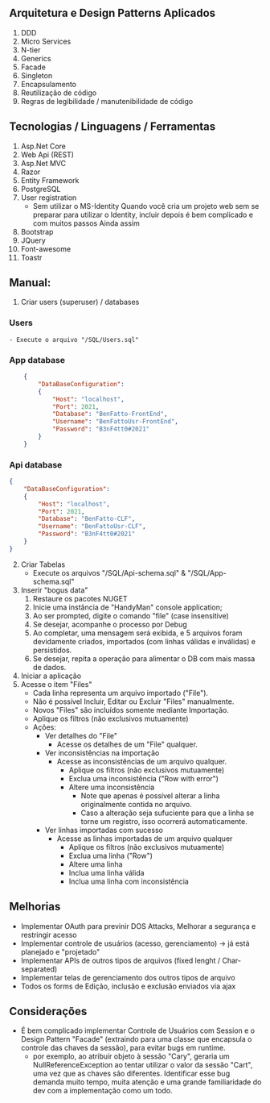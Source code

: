 ## Arquitetura e Design Patterns Aplicados
1. DDD
2. Micro Services
3. N-tier
4. Generics
5. Facade
6. Singleton
7. Encapsulamento
8. Reutilização de código
9. Regras de legibilidade / manutenibilidade de código

## Tecnologias / Linguagens / Ferramentas
1. Asp.Net Core
2. Web Api (REST)
3. Asp.Net MVC
4. Razor
5. Entity Framework
6. PostgreSQL
7. User registration 
    - Sem utilizar o MS-Identity 
        Quando você cria um projeto web sem se preparar para utilizar o Identity, incluir depois é bem complicado e com muitos passos
        Ainda assim
8. Bootstrap
9. JQuery
10. Font-awesome
11. Toastr

## Manual:
1. Criar users (superuser) / databases 

### Users
    - Execute o arquivo "/SQL/Users.sql"

### App database
```json
    {
        "DataBaseConfiguration": 
        {
            "Host": "localhost",
            "Port": 2021,
            "Database": "BenFatto-FrontEnd",
            "Username": "BenFattoUsr-FrontEnd",
            "Password": "B3nF4tt0#2021"
        }
    }
```
### Api database
```json
{
    "DataBaseConfiguration": 
    {
        "Host": "localhost",
        "Port": 2021,
        "Database": "BenFatto-CLF",
        "Username": "BenFattoUsr-CLF",
        "Password": "B3nF4tt0#2021"
    }
}
```
2. Criar Tabelas
    - Execute os arquivos "/SQL/Api-schema.sql" & "/SQL/App-schema.sql"
3. Inserir "bogus data"
    1. Restaure os pacotes NUGET
    2. Inicie uma instância de "HandyMan" console application;
    3. Ao ser prompted, digite o comando "file" (case insensitive)
    4. Se desejar, acompanhe o processo por Debug
    5. Ao completar, uma mensagem será exibida, e 5 arquivos foram devidamente criados, importados (com linhas válidas e inválidas) e persistidos.
    6. Se desejar, repita a operação para alimentar o DB com mais massa de dados.
4. Iniciar a aplicação
5. Acesse o item "Files"
    - Cada linha representa um arquivo importado ("File").
    - Não é possível  Incluir, Editar ou Excluir "Files" manualmente. 
    - Novos "Files" são incluídos somente mediante Importação.
    - Aplique os filtros (não exclusivos mutuamente)
    - Ações:
        - Ver detalhes do "File"
            - Acesse os detalhes de um "File" qualquer.
        - Ver inconsistências na importação
            - Acesse as inconsistências de um arquivo qualquer.
                - Aplique os filtros (não exclusivos mutuamente)
                - Exclua uma inconsistência ("Row with error")
                - Altere uma inconsistência
                    - Note que apenas é possível alterar a linha originalmente contida no arquivo.
                    - Caso a alteração seja sufuciente para que a linha se torne um registro, isso ocorrerá automaticamente.
        - Ver linhas importadas com sucesso
            - Acesse as linhas importadas de um arquivo qualquer
                - Aplique os filtros (não exclusivos mutuamente)
                - Exclua uma linha ("Row")
                - Altere uma linha
                - Inclua uma linha válida
                - Inclua uma linha com inconsistência

## Melhorias
- Implementar OAuth para previnir DOS Attacks, Melhorar a segurança e restringir acesso
- Implementar controle de usuários (acesso, gerenciamento) -> já está planejado e "projetado"
- Implementar APIs de outros tipos de arquivos (fixed lenght / Char-separated)
- Implementar telas de gerenciamento dos outros tipos de arquivo
- Todos os forms de Edição, inclusão e exclusão enviados via ajax

## Considerações
- É bem complicado implementar Controle de Usuários com Session e o Design Pattern "Facade" (extraindo para uma classe que encapsula o controle das chaves da sessão), para evitar bugs em runtime.
    - por exemplo, ao atribuir objeto à sessão "Cary",  geraria um NullReferenceException ao tentar utilizar o valor da sessão "Cart", uma vez que as chaves são diferentes. Identificar esse bug demanda muito tempo, muita atenção e uma grande familiaridade do dev com a implementação como um todo.
